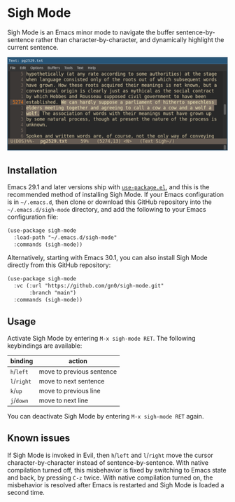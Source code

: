# Sigh Mode

Sigh Mode is an Emacs minor mode to navigate the buffer sentence-by-sentence rather than character-by-character, and dynamically highlight the current sentence.

![Sigh Mode activated in Emacs 30.1](https://raw.githubusercontent.com/gn0/sigh-mode/main/screenshot.png)

## Installation

Emacs 29.1 and later versions ship with [`use-package.el`](https://www.gnu.org/software/emacs/manual/html_node/use-package/index.html), and this is the recommended method of installing Sigh Mode.
If your Emacs configuration is in `~/.emacs.d`, then clone or download this GitHub repository into the `~/.emacs.d/sigh-mode` directory, and add the following to your Emacs configuration file:

```elisp
(use-package sigh-mode
  :load-path "~/.emacs.d/sigh-mode"
  :commands (sigh-mode))
```

Alternatively, starting with Emacs 30.1, you can also install Sigh Mode directly from this GitHub repository:

```elisp
(use-package sigh-mode
  :vc (:url "https://github.com/gn0/sigh-mode.git"
       :branch "main")
  :commands (sigh-mode))
```

## Usage

Activate Sigh Mode by entering `M-x sigh-mode RET`.
The following keybindings are available:

| binding     | action                    |
|-------------|---------------------------|
| `h`/`left`  | move to previous sentence |
| `l`/`right` | move to next sentence     |
| `k`/`up`    | move to previous line     |
| `j`/`down`  | move to next line         |

You can deactivate Sigh Mode by entering `M-x sigh-mode RET` again.

## Known issues

If Sigh Mode is invoked in Evil, then `h`/`left` and `l`/`right` move the cursor character-by-character instead of sentence-by-sentence.
With native compilation turned off, this misbehavior is fixed by switching to Emacs state and back, by pressing `C-z` twice.
With native compilation turned on, the misbehavior is resolved after Emacs is restarted and Sigh Mode is loaded a second time.

